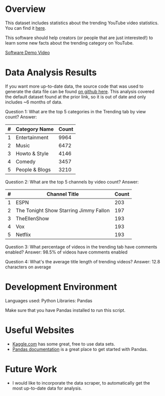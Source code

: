 # Overview


This dataset includes statistics about the trending YouTube video statistics. You can find it [here](https://www.kaggle.com/datasets/datasnaek/youtube-new).

This software should help creators (or people that are just interested!) to learn some new facts about the trending category on YouTube.


[Software Demo Video](https://youtu.be/23dAjZHkDbc)

# Data Analysis Results

If you want more up-to-date data, the source code that was used to generate the data file can be found [on github here](https://github.com/mitchelljy/Trending-YouTube-Scraper).
This analysis covered the default dataset found at the prior link, so it is out of date and only includes ~6 months of data.

Question 1: What are the top 5 categories in the Trending tab by view count?
Answer:

| #  | Category Name     | Count |
|----|-------------------|-------|
| 1  | Entertainment     | 9964  |
| 2  | Music             | 6472  |
| 3  | Howto & Style     | 4146  |
| 4  | Comedy            | 3457  |
| 5  | People & Blogs    | 3210  |

Question 2: What are the top 5 channels by video count?
Answer:

| #  | Channel Title                          | Count |
|----|----------------------------------------|-------|
| 1  | ESPN                                   | 203   |
| 2  | The Tonight Show Starring Jimmy Fallon | 197   |
| 3  | TheEllenShow                           | 193   |
| 4  | Vox                                    | 193   |
| 5  | Netflix                                | 193   |

Question 3: What percentage of videos in the trending tab have comments enabled?
Answer: 98.5% of videos have comments enabled

Question 4: What's the average title length of trending videos?
Answer: 12.8 characters on average

# Development Environment

Languages used: Python
Libraries: Pandas

Make sure that you have Pandas installed to run this script.

# Useful Websites

* [Kaggle.com](https://www.kaggle.com/) has some great, free to use data sets.
* [Pandas documentation](https://pandas.pydata.org/docs/index.html) is a great place to get started with Pandas.

# Future Work

* I would like to incorporate the data scraper, to automatically get the most up-to-date data for analysis.
